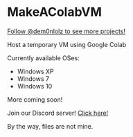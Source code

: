 # MakeAColabVM
<a class="github-button" href="https://github.com/dem0nlolz" data-color-scheme="no-preference: dark; light: light; dark: dark;" data-show-count="true" aria-label="Follow @dem0nlolz on GitHub">Follow @dem0nlolz to see more projects!</a>

Host a temporary VM using Google Colab

Currently available OSes:
* Windows XP
* Windows 7
* Windows 10

More coming soon! 

Join our Discord server! 
 <a class="github-button" href="https://discord.gg/WTk4SUpckx" data-color-scheme="no-preference: dark; light: light; dark: dark;" data-show-count="true" aria-label="Discord invite to Project MakeAColabVM">Click here!</a>

By the way, files are not mine.
